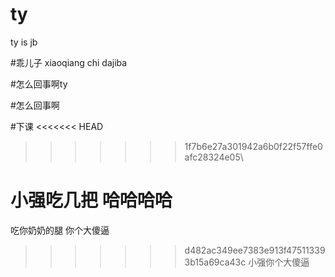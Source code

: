 # ty

ty is jb

#乖儿子
xiaoqiang chi dajiba

#怎么回事啊ty

#怎么回事啊

#下课
<<<<<<< HEAD
>>>>>>> 1f7b6e27a301942a6b0f22f57ffe0afc28324e05\

小强吃几把 哈哈哈哈
=======

吃你奶奶的腿
你个大傻逼
>>>>>>> d482ac349ee7383e913f475113393b15a69ca43c
小强你个大傻逼
